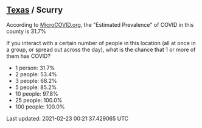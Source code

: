 
## [Texas](/united-states/texas) / Scurry

According to [MicroCOVID.org](http://microcovid.org),
the "Estimated Prevalence" of COVID in this county is 31.7%

If you interact with a certain number of people in this location
(all at once in a group, or spread out across the day), what is the chance that
1 or more of them has COVID?

- 1 person: 31.7%
- 2 people: 53.4%
- 3 people: 68.2%
- 5 people: 85.2%
- 10 people: 97.8%
- 25 people: 100.0%
- 100 people: 100.0%

Last updated: 2021-02-23 00:21:37.429065 UTC
